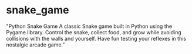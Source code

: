 # snake_game
"Python Snake Game
A classic Snake game built in Python using the Pygame library. Control the snake, collect food, and grow while avoiding collisions with the walls and yourself. Have fun testing your reflexes in this nostalgic arcade game."
